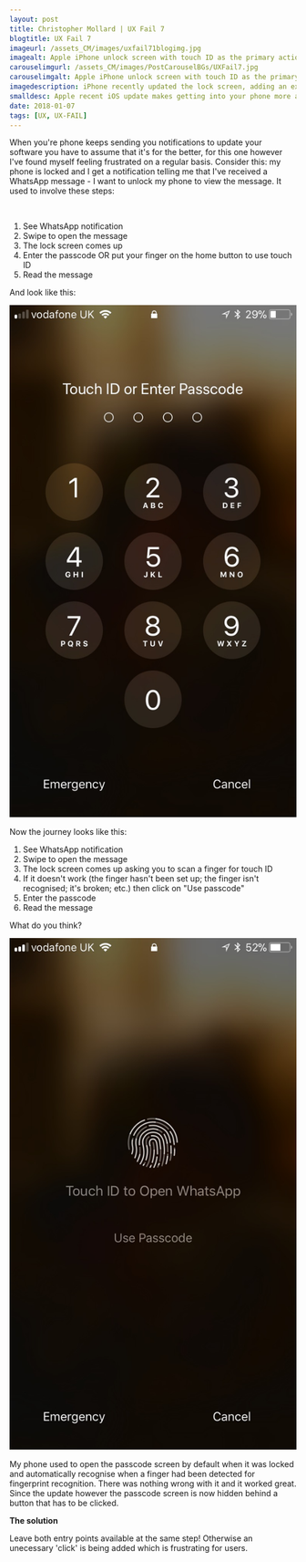 ```yaml
---
layout: post
title: Christopher Mollard | UX Fail 7
blogtitle: UX Fail 7
imageurl: /assets_CM/images/uxfail71blogimg.jpg
imagealt: Apple iPhone unlock screen with touch ID as the primary action, displaying a button for using a passcode instead.
carouselimgurl: /assets_CM/images/PostCarouselBGs/UXFail7.jpg
carouselimgalt: Apple iPhone unlock screen with touch ID as the primary action, displaying a button for using a passcode instead.
imagedescription: iPhone recently updated the lock screen, adding an extra step to get to the passcode.
smalldesc: Apple recent iOS update makes getting into your phone more annoying than it used to be.
date: 2018-01-07
tags: [UX, UX-FAIL]
---
```

<p>
When you're phone keeps sending you notifications to update your software you have to assume that it's for the better, for this one however I've found myself feeling frustrated on a regular basis.  Consider this: my phone is locked and I get a notification telling me that I've received a WhatsApp message - I want to unlock my phone to view the message.  It used to involve these steps:</p>
<br>
<ol>
    <li>See WhatsApp notification</li>
    <li>Swipe to open the message</li>
    <li>The lock screen comes up</li>
    <li>Enter the passcode OR put your finger on the home button to use touch ID</li>
    <li>Read the message</li>
</ol>

<p>And look like this:</p>

<img src="/assets_CM/images/uxfail72.jpeg" alt="">

<p>Now the journey looks like this:</p>
<ol>
    <li>See WhatsApp notification</li>
    <li>Swipe to open the message</li>
    <li>The lock screen comes up asking you to scan a finger for touch ID</li>
    <li>If it doesn't work (the finger hasn't been set up; the finger isn't recognised; it's broken; etc.) then click on "Use passcode"</li>
    <li>Enter the passcode</li>
    <li>Read the message</li>
</ol>

<p>What do you think?</p>

<img src="/assets_CM/images/uxfail71.jpeg" alt="">

<p>My phone used to open the passcode screen by default when it was locked and automatically recognise when a finger had been detected for fingerprint recognition.  There was nothing wrong with it and it worked great.  Since the update however the passcode screen is now hidden behind a button that has to be clicked.
</p>
<p>
<strong>
The solution
</strong>
</p>
<p>
Leave both entry points available at the same step! Otherwise an unecessary 'click' is being added which is frustrating for users.
</p>